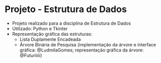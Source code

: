 # Projeto - Estrutura de Dados
 - Projeto realizado para a disciplina de Estrutura de Dados
 - Utilizado: Python e Tkinter
 - Representação gráfica das estruturas:
    - Lista Duplamente Encadeada
    - Árvore Binária de Pesquisa (implementação da árvore e interface gráfica: @LudmilaGomes; representação gráfica da árvore: @Futuriiiii)
